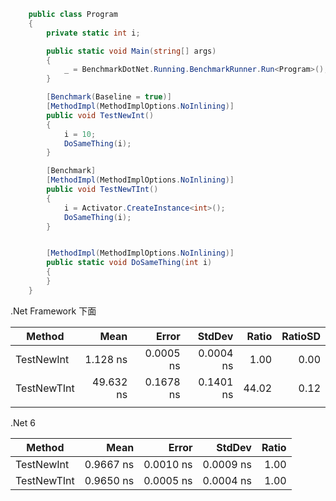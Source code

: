 ```cs
    public class Program
    {
        private static int i;

        public static void Main(string[] args)
        {
            _ = BenchmarkDotNet.Running.BenchmarkRunner.Run<Program>();
        }

        [Benchmark(Baseline = true)]
        [MethodImpl(MethodImplOptions.NoInlining)]
        public void TestNewInt()
        {
            i = 10;
            DoSameThing(i);
        }

        [Benchmark]
        [MethodImpl(MethodImplOptions.NoInlining)]
        public void TestNewTInt()
        {
            i = Activator.CreateInstance<int>();
            DoSameThing(i);
        }


        [MethodImpl(MethodImplOptions.NoInlining)]
        public static void DoSameThing(int i)
        {
        }
    }

```

.Net Framework 下面

| Method      |      Mean |     Error |    StdDev | Ratio | RatioSD |
| ----------- | --------: | --------: | --------: | ----: | ------: |
| TestNewInt  |  1.128 ns | 0.0005 ns | 0.0004 ns |  1.00 |    0.00 |
| TestNewTInt | 49.632 ns | 0.1678 ns | 0.1401 ns | 44.02 |    0.12 |
|             |           |           |           |       |         |

.Net 6  

| Method      | Mean      | Error     | StdDev    | Ratio |
|------------ |----------:|----------:|----------:|------:|
| TestNewInt  | 0.9667 ns | 0.0010 ns | 0.0009 ns |  1.00 |
| TestNewTInt | 0.9650 ns | 0.0005 ns | 0.0004 ns |  1.00 |
